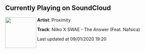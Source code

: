 ## Currently Playing on SoundCloud

[<img align="left" width="100" src="https://i1.sndcdn.com/artworks-9Tqku1tF8CxDkbKt-u5lC3Q-t50x50.jpg">](https://soundcloud.com/proximity/niiko-x-swae-the-answer-feat-nafsica?in=weareplusplus/sets/best-electronic-music-august-1)

**Artist**: Proximity 

**Track**: Niiko X SWAE - The Answer (Feat. Nafsica)

Last updated at 09/01/2020 19:20
